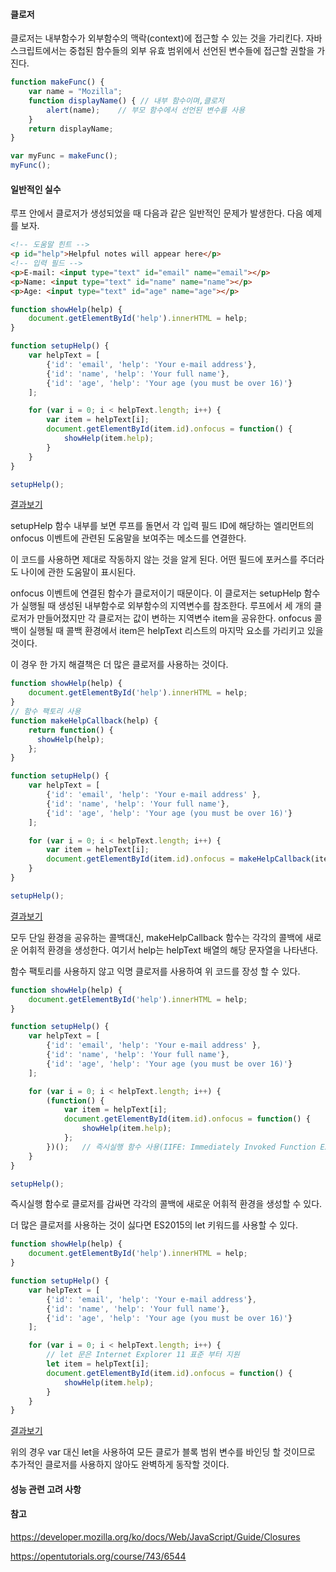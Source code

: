 #### 클로저

클로저는 내부함수가 외부함수의 맥락(context)에 접근할 수 있는 것을 가리킨다.
자바스크립트에서는 중첩된 함수들의 외부 유효 범위에서 선언된 변수들에 접근할 권할을 가진다.

```javascript
function makeFunc() {
	var name = "Mozilla";	
	function displayName() { // 내부 함수이며,클로저
		alert(name);	// 부모 함수에서 선언된 변수를 사용
	}
	return displayName;
}

var myFunc = makeFunc();
myFunc();
```



#### 일반적인 실수

루프 안에서 클로저가 생성되었을 때 다음과 같은 일반적인 문제가 발생한다. 다음 예제를 보자.

```html
<!-- 도움말 힌트 -->
<p id="help">Helpful notes will appear here</p>
<!-- 입력 필드 -->
<p>E-mail: <input type="text" id="email" name="email"></p>
<p>Name: <input type="text" id="name" name="name"></p>
<p>Age: <input type="text" id="age" name="age"></p>
```

```javascript
function showHelp(help) {
    document.getElementById('help').innerHTML = help;
}

function setupHelp() {
    var helpText = [
        {'id': 'email', 'help': 'Your e-mail address'},
        {'id': 'name', 'help': 'Your full name'},
        {'id': 'age', 'help': 'Your age (you must be over 16)'}
    ];

    for (var i = 0; i < helpText.length; i++) {
        var item = helpText[i];
        document.getElementById(item.id).onfocus = function() {
            showHelp(item.help);
        }
    }
}

setupHelp();
```

[결과보기](https://jy836979.github.io/Tutorials/src/main/webapp/javascript/closures/closures-general-miss.html)

setupHelp 함수 내부를 보면 루프를 돌면서 각 입력 필드 ID에 해당하는 엘리먼트의 onfocus 이벤트에 관련된 도움말을 보여주는 메소드를 연결한다. 

이 코드를 사용하면 제대로 작동하지 않는 것을 알게 된다. 어떤 필드에 포커스를 주더라도 나이에 관한 도움말이 표시된다.

onfocus 이벤트에 연결된 함수가 클로저이기 때문이다. 이 클로저는 setupHelp 함수가 실행될 때 생성된 내부함수로 외부함수의 지역변수를 참조한다. 
루프에서 세 개의 클로저가 만들어졌지만 각 클로저는 값이 변하는 지역변수 item을 공유한다. 
onfocus 콜백이 실행될 때  콜백 환경에서 item은 helpText 리스트의 마지막 요소를 가리키고 있을 것이다.

이 경우 한 가지 해결책은 더 많은 클로저를 사용하는 것이다.

```javascript
function showHelp(help) {
    document.getElementById('help').innerHTML = help;
}
// 함수 팩토리 사용
function makeHelpCallback(help) {
    return function() {
      showHelp(help);
    };
}

function setupHelp() {
    var helpText = [
        {'id': 'email', 'help': 'Your e-mail address' },
        {'id': 'name', 'help': 'Your full name'},
        {'id': 'age', 'help': 'Your age (you must be over 16)'}
    ];

    for (var i = 0; i < helpText.length; i++) {
        var item = helpText[i];
        document.getElementById(item.id).onfocus = makeHelpCallback(item.help);
    }
}

setupHelp();
```

[결과보기](https://jy836979.github.io/Tutorials/src/main/webapp/javascript/closures/closures-general-miss-solution-1.html)

모두 단일 환경을 공유하는 콜백대신, makeHelpCallback 함수는 각각의 콜백에 새로운 어휘적 환경을 생성한다. 
여기서 help는 helpText 배열의 해당 문자열을 나타낸다.

함수 팩토리를 사용하지 않고 익명 클로저를 사용하여 위 코드를 장성 할 수 있다.

```javascript
function showHelp(help) {
    document.getElementById('help').innerHTML = help;
}

function setupHelp() {
    var helpText = [
        {'id': 'email', 'help': 'Your e-mail address' },
        {'id': 'name', 'help': 'Your full name'},
        {'id': 'age', 'help': 'Your age (you must be over 16)'}
    ];

    for (var i = 0; i < helpText.length; i++) {
        (function() {
			var item = helpText[i];
            document.getElementById(item.id).onfocus = function() {
				showHelp(item.help);
            };
        })();	// 즉시실행 함수 사용(IIFE: Immediately Invoked Function Expresion)
    }
}

setupHelp();
```

즉시실행 함수로 클로저를 감싸면 각각의 콜백에 새로운 어휘적 환경을 생성할 수 있다.

더 많은 클로저를 사용하는 것이 싫다면 ES2015의 let 키워드를 사용할 수 있다.

```javascript
function showHelp(help) {
    document.getElementById('help').innerHTML = help;
}

function setupHelp() {
    var helpText = [
        {'id': 'email', 'help': 'Your e-mail address'},
        {'id': 'name', 'help': 'Your full name'},
        {'id': 'age', 'help': 'Your age (you must be over 16)'}
    ];

    for (var i = 0; i < helpText.length; i++) {
        // let 문은 Internet Explorer 11 표준 부터 지원
        let item = helpText[i];
        document.getElementById(item.id).onfocus = function() {
            showHelp(item.help);
        }
    }
}
```

[결과보기](https://jy836979.github.io/Tutorials/src/main/webapp/javascript/closures/closures-general-miss-solution-2.html)

위의 경우 var 대신 let을 사용하여 모든 클로가 블록 범위 변수를 바인딩 할 것이므로 추가적인 클로저를 사용하지 않아도 완벽하게 동작할 것이다.



#### 성능 관련 고려 사항





#### 참고

https://developer.mozilla.org/ko/docs/Web/JavaScript/Guide/Closures

https://opentutorials.org/course/743/6544





